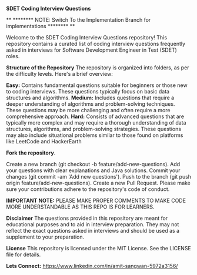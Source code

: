 **SDET Coding Interview Questions**

**  ********  NOTE: Switch To the Implementation Branch for implementations  ******** **

Welcome to the SDET Coding Interview Questions repository! 
This repository contains a curated list of coding interview questions frequently asked in interviews for Software Development Engineer in Test (SDET) roles.





**Structure of the Repository**
The repository is organized into folders, as per the difficulty levels. Here's a brief overview:

**Easy:** Contains fundamental questions suitable for beginners or those new to coding interviews. These questions typically focus on basic data structures and algorithms.
**Medium:** Includes questions that require a deeper understanding of algorithms and problem-solving techniques. These questions may be more challenging and often require a more comprehensive approach.
**Hard:** Consists of advanced questions that are typically more complex and may require a thorough understanding of data structures, algorithms, and problem-solving strategies. These questions may also include situational problems similar to those found on platforms like LeetCode and HackerEarth





**Fork the repository**.

Create a new branch (git checkout -b feature/add-new-questions).
Add your questions with clear explanations and Java solutions.
Commit your changes (git commit -am 'Add new questions').
Push to the branch (git push origin feature/add-new-questions).
Create a new Pull Request.
Please make sure your contributions adhere to the repository's code of conduct.



**IMPORTANT NOTE:** PLEASE MAKE PROPER COMMENTS TO MAKE CODE MORE UNDERSTANDABLE AS THIS REPO IS FOR LEARNERS.






**Disclaimer**
The questions provided in this repository are meant for educational purposes and to aid in interview preparation. They may not reflect the exact questions asked in interviews and should be used as a supplement to your preparation.



**License**
This repository is licensed under the MIT License. See the LICENSE file for details.



**Lets Connect:** 
https://www.linkedin.com/in/amit-sangwan-5972a3156/
